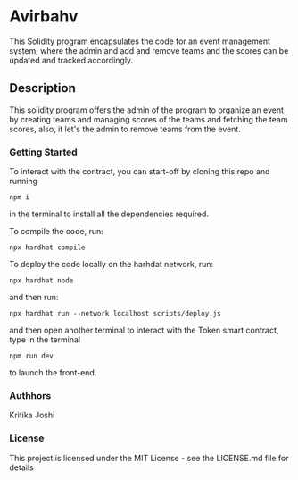 # Avirbahv

This Solidity program encapsulates the code for an event management system, where the admin and add and remove teams and the scores can be updated and
tracked accordingly.

## Description

This solidity program offers the admin of the program to organize an event by
creating teams and managing scores of the teams and fetching the team scores,
also, it let's the admin to remove teams from the event.

### Getting Started

To interact with the contract, you can start-off by cloning this repo and running

```
npm i
```

in the terminal to install all the dependencies required.

To compile the code, run:

```
npx hardhat compile
```

To deploy the code locally on the harhdat network, run:

```
npx hardhat node
```

and then run:

```
npx hardhat run --network localhost scripts/deploy.js
```

and then open another terminal to interact with the Token smart contract, type in the terminal

```
npm run dev
```

to launch the front-end.

### Authhors

Kritika Joshi

### License

This project is licensed under the MIT License - see the LICENSE.md file for details
